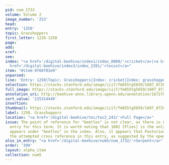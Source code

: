 ```yaml
---
pid: num_1733
volume: Volume 2
image_number: '253'
head:
entry: '1250'
topic: Grasshoppers
first_letter: 1226-1250
page:
add:
xref:
see:
index: "<a href='/digital-beehive/index1/index_0889/'>cricket</a>|<a href='/digital-beehive/index2/index_1664/'>grasshopper</a>|<a
  href='/digital-beehive/index3/index_2281/'>locust</a>"
item: "#item-9f60f01e9"
unparsed:
line: 'Entry: 1250|Topic: Grasshoppers|Index: cricket|Index: grasshopper|Index: locust|#item-9f60f01e9'
selection: https://stacks.stanford.edu/image/iiif/fm855tg5659/1607_0720/433,4449,2827,597/full/0/default.jpg
full_image: https://stacks.stanford.edu/image/iiif/fm855tg5659/1607_0720/full/full/0/default.jpg
annotation_uri: http://beehive-anno.library.upenn.edu/annotation/1672783871805
sort_value: '225314449'
insertion:
thumbnail: https://stacks.stanford.edu/image/iiif/fm855tg5659/1607_0720/433,4449,600,180/250,/0/default.jpg
label: 1250. Grasshoppers
location: "<a href='/digital-beehive/toc/toc2_243/'>Full Page</a>"
issue: The point of reference for "beetles" is not clear, as there is no alphabetical
  entry for this term. It is worth noting that 1002 [Flies] is the only entry that
  appears under "beetles" in the index. Also, it appears that Pastorius did not complete
  the attempted cross reference in this entry, as suggested by the open-ended "and."
also_in_entry: "<a href='/digital-beehive/num5/num_1732/'>Serpent</a>"
order: '399'
layout: alpha_item
collection: num5
---
```

